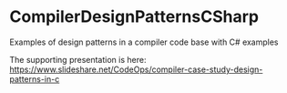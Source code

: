 # CompilerDesignPatternsCSharp
Examples of design patterns in a compiler code base with C# examples 

The supporting presentation is here: https://www.slideshare.net/CodeOps/compiler-case-study-design-patterns-in-c 
